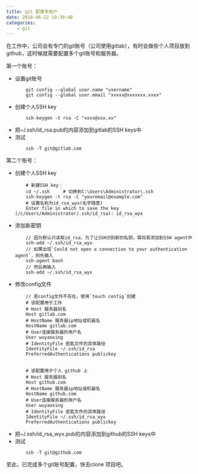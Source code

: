 ```yaml
---
title: git 配置多账户
date: 2018-06-22 19:39:48
categories:
    - git
---
```


在工作中，公司会有专门的git账号（公司使用gitlab），有时会做些个人项目放到github，这时候就需要配置多个git账号和服务器。

第一个账号：
- 设置git账号
    ```
        git config --global user.name "username"
        git config --global user.email "xxxxx@xxxxxxx.xxxx"
    ```
- 创建个人SSH key
    ```
        ssh-keygen -t rsa -C "xxxx@xxx.xx"
    ```
- 把~/.ssh/id_rsa.pub的内容添加到gitlab的SSH keys中
- 测试
    ```
        ssh -T git@gitlab.com
    ```

第二个账号：
- 创建个人SSH key
    ```
        # 新建SSH key：  
        cd ~/.ssh     # 切换到C:\Users\Administrator\.ssh  
        ssh-keygen -t rsa -C "youremail@example.com"
        # 设置名称为id_rsa_wyx(名字随意)  
        Enter file in which to save the key (/c/Users/Administrator/.ssh/id_rsa): id_rsa_wyx
    ```
- 添加新密钥
    ```
        // 因为默认只读取id_rsa，为了让SSH识别新的私钥，需将其添加到SSH agent中
        ssh-add ~/.ssh/id_rsa_wyx
        // 如果出现`Could not open a connection to your authentication agent`，则先输入
        ssh-agent bash
        // 然后再输入
        ssh-add ~/.ssh/id_rsa_wyx
    ```
- 修改config文件
    ```
        // 若config文件不存在，使用`touch config`创建
        # 该配置用于工作  
        # Host 服务器别名  
        Host gitlab.com
        # HostName 服务器ip地址或机器名  
        HostName gitlab.com
        # User连接服务器的用户名  
        User wuyaoxing  
        # IdentityFile 密匙文件的具体路径  
        IdentityFile ~/.ssh/id_rsa 
        PreferredAuthentications publickey 
        
        
        # 该配置用于个人 github 上  
        # Host 服务器别名  
        Host github.com  
        # HostName 服务器ip地址或机器名  
        HostName github.com  
        # User连接服务器的用户名  
        User wuyaoxing  
        # IdentityFile 密匙文件的具体路径  
        IdentityFile ~/.ssh/id_rsa_wyx
        PreferredAuthentications publickey 
    ```
- 把~/.ssh/id_rsa_wyx.pub的内容添加到github的SSH keys中
- 测试
    ```
        ssh -T git@github.com
    ```
至此，已完成多个git账号配置，快去clone 项目吧。
